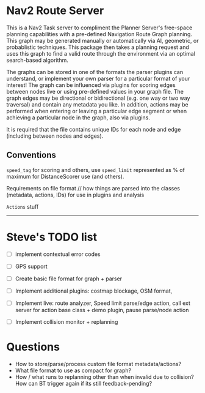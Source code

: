 # Nav2 Route Server

This is a Nav2 Task server to compliment the Planner Server's free-space planning capabilities with a pre-defined Navigation Route Graph planning.
This graph may be generated manually or automatically via AI, geometric, or probablistic techniques.
This package then takes a planning request and uses this graph to find a valid route through the environment via an optimal search-based algorithm.

The graphs can be stored in one of the formats the parser plugins can understand, or implement your own parser for a particular format of your interest!
The graph can be influenced via plugins for scoring edges between nodes live or using pre-defined values in your graph file.
The graph edges may be directional or bidirectional (e.g. one way or two way traversal) and contain any metadata you like.
In addition, actions may be performed when entering or leaving a particular edge segment or when achieving a particular node in the graph, also via plugins.

It is required that the file contains unique IDs for each node and edge (including between nodes and edges).

## Conventions

`speed_tag` for scoring and others, use `speed_limit` represented as % of maximum for DistanceScorer use (and others).

Requirements on file format // how things are parsed into the classes (metadata, actions, IDs) for use in plugins and analysis

`Actions` stuff

---

# Steve's TODO list

- [ ] implement contextual error codes
- [ ] GPS support
- [ ] Create basic file format for graph + parser


- [ ] Implement additional plugins: costmap blockage, OSM format,

- [ ] Implement live: route analyzer, Speed limit parse/edge action, call ext server for action base class + demo plugin, pause parse/node action
- [ ] Implement collision monitor + replanning


# Questions

- How to store/parse/process custom file format metadata/actions?
- What file format to use as compact for graph?
- How / what runs to replanning other than when invalid due to collision? How can BT trigger again if its still feedback-pending?

